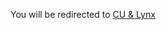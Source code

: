  <head>
    <meta http-equiv="refresh" content="3; url='https://kadriiiii.github.io/betadecay/cu-and-lynx.html'" />
    <meta name="robots" content="noindex"> 
 </head>

You will be redirected to [CU & Lynx](kadriiiii.github.io/betadecay/cu-and-lynx.html)